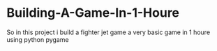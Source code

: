 # Building-A-Game-In-1-Houre
So in this project i build a fighter jet game a very basic game in 1 houre using python pygame
